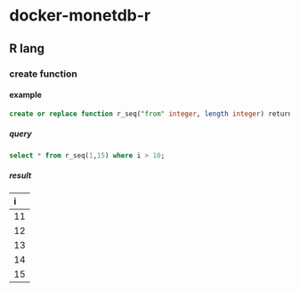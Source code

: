 # docker-monetdb-r

## R lang

### create function

#### example

```sql
create or replace function r_seq("from" integer, length integer) returns table (i integer) language r 'seq(from, length);';
```
##### query

```sql
select * from r_seq(1,15) where i > 10;
```
##### result

| i |
| :--- |
| 11 |
| 12 |
| 13 |
| 14 |
| 15 |
